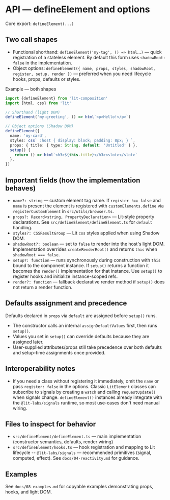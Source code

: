 # API — defineElement and options

Core export: `defineElement(...)`

## Two call shapes

- Functional shorthand: `defineElement('my-tag', () => html`...`)` — quick registration of a stateless element. By
  default this form uses `shadowRoot: false` in the implementation.
- Object options: `defineElement({ name, props, styles, shadowRoot, register, setup, render })` — preferred when you
  need lifecycle hooks, props, defaults or styles.

Example — both shapes

```ts
import {defineElement} from 'lit-composition'
import {html, css} from 'lit'

// Shorthand (light DOM)
defineElement('my-greeting', () => html`<p>Hello!</p>`)

// Object options (Shadow DOM)
defineElement({
  name: 'my-card',
  styles: css` :host { display: block; padding: 8px; } `,
  props: { title: { type: String, default: 'Untitled' } },
  setup() {
    return () => html`<h3>${this.title}</h3><slot></slot>`
  },
})
```

## Important fields (how the implementation behaves)

- `name?: string` — custom element tag name. If `register !== false` and `name` is present the element is registered
  with `customElements.define` via `registerCustomElement` in `src/utils/browser.ts`.
- `props?: Record<string, PropertyDeclaration>` — Lit-style property declarations. See `src/defineElement/defineElement.ts`
  for `default` handling.
- `styles?: CSSResultGroup` — Lit `css` styles applied when using Shadow DOM.
- `shadowRoot?: boolean` — set to `false` to render into the host's light DOM. Implementation overrides `createRenderRoot()`
  and returns `this` when `shadowRoot === false`.
- `setup?: function` — runs synchronously during construction with `this` bound to the component instance. If
  `setup()` returns a function it becomes the `render()` implementation for that instance. Use `setup()` to register
  hooks and initialize instance-scoped refs.
- `render?: function` — fallback declarative render method if `setup()` does not return a render function.

## Defaults assignment and precedence

Defaults declared in `props` via `default` are assigned before `setup()` runs.
- The constructor calls an internal `assignDefaultValues` first, then runs `setup()`.
- Values you set in `setup()` can override defaults because they are assigned later.
- User-supplied attributes/props still take precedence over both defaults and setup-time assignments once provided.

## Interoperability notes

- If you need a class without registering it immediately, omit the `name` or pass `register: false` in the options.
Classic `LitElement` classes can subscribe to signals by creating a `watch` and calling `requestUpdate()` when
signals change. `defineElement()` instances already integrate with the `@lit-labs/signals` runtime, so most use-cases
don't need manual wiring.

## Files to inspect for behavior

- `src/defineElement/defineElement.ts` — main implementation (constructor semantics, defaults, render wiring)
- `src/defineElement/hooks.ts` — hook registration and mapping to Lit lifecycle
-- `@lit-labs/signals` — recommended primitives (signal, computed, effect). See `docs/04-reactivity.md` for guidance.

## Examples

See `docs/08-examples.md` for copyable examples demonstrating props, hooks, and light DOM.
